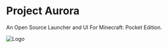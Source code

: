 # Project Aurora

An Open Source Launcher and UI For Minecraft: Pocket Edition.




![Logo](https://media.discordapp.net/attachments/963498605702959154/971466417922777179/pack_icon.png)

